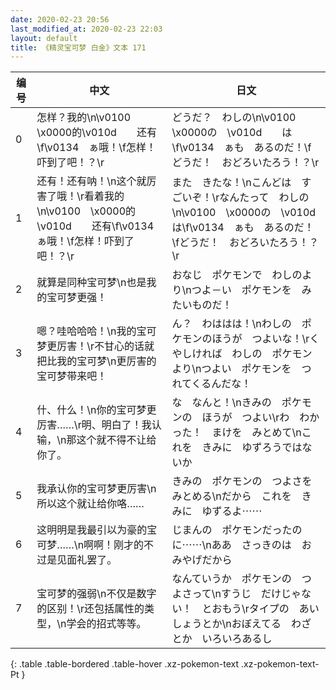 ```yaml
---
date: 2020-02-23 20:56
last_modified_at: 2020-02-23 22:03
layout: default
title: 《精灵宝可梦 白金》文本 171
---
```

| 编号 | 中文 | 日文 |
| ---- | ---- | ---- |
| 0 | 怎样？我的\n\v0100　\x0000的\v010d　　还有\f\v0134　ぁ哦！\f怎样！吓到了吧！？\r | どうだ？　わしの\n\v0100　\x0000の　\v010d　　は\f\v0134　ぁも　あるのだ！\fどうだ！　おどろいたろう！？\r |
| 1 | 还有！还有呐！\n这个就厉害了哦！\r看着我的\n\v0100　\x0000的\v010d　　还有\f\v0134　ぁ哦！\f怎样！吓到了吧！？\r | また　きたな！\nこんどは　すごいぞ！\rなんたって　わしの\n\v0100　\x0000の　\v010d　　は\f\v0134　ぁも　あるのだ！\fどうだ！　おどろいたろう！？\r |
| 2 | 就算是同种宝可梦\n也是我的宝可梦更强！ | おなじ　ポケモンで　わしのより\nつよ－い　ポケモンを　みたいものだ！ |
| 3 | 嗯？哇哈哈哈！\n我的宝可梦更厉害！\r不甘心的话就把比我的宝可梦\n更厉害的宝可梦带来吧！ | ん？　わははは！\nわしの　ポケモンのほうが　つよいな！\rくやしければ　わしの　ポケモンより\nつよい　ポケモンを　つれてくるんだな！ |
| 4 | 什、什么！\n你的宝可梦更厉害……\r明、明白了！我认输，\n那这个就不得不让给你了。 | な　なんと！\nきみの　ポケモンの　ほうが　つよい\rわ　わかった！　まけを　みとめて\nこれを　きみに　ゆずろうではないか |
| 5 | 我承认你的宝可梦更厉害\n所以这个就让给你咯…… | きみの　ポケモンの　つよさを　みとめる\nだから　これを　きみに　ゆずるよ⋯⋯ |
| 6 | 这明明是我最引以为豪的宝可梦……\n啊啊！刚才的不过是见面礼罢了。 | じまんの　ポケモンだったのに⋯⋯\nああ　さっきのは　おみやげだから |
| 7 | 宝可梦的强弱\n不仅是数字的区别！\r还包括属性的类型，\n学会的招式等等。 | なんていうか　ポケモンの　つよさって\nすうじ　だけじゃない！　とおもう\rタイプの　あいしょうとか\nおぼえてる　わざとか　いろいろあるし |
{: .table .table-bordered .table-hover .xz-pokemon-text .xz-pokemon-text-Pt }